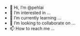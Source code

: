 - 👋 Hi, I’m @pehlai
- 👀 I’m interested in ...
- 🌱 I’m currently learning ...
- 💞️ I’m looking to collaborate on ...
- 📫 How to reach me ...

<!---
pehlai/pehlai is a ✨ special ✨ repository because its `README.md` (this file) appears on your GitHub profile.
You can click the Preview link to take a look at your changes.
--->
